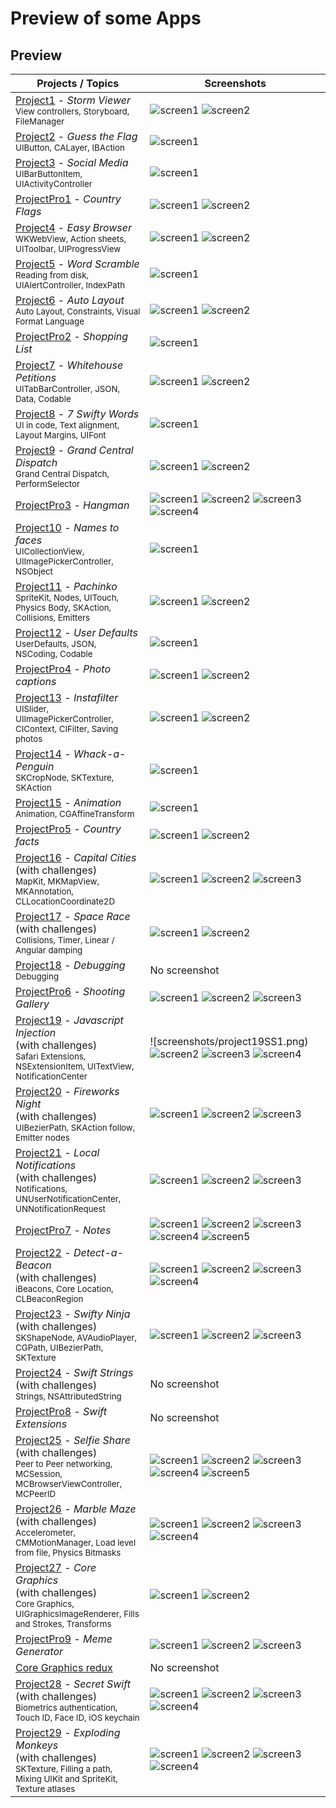 # Preview of some Apps

## Preview

Projects / Topics                                                                                                                                                            | Screenshots
---                                                                                                                                                                          |---
[Project1](Project1) - *Storm Viewer*                                      <br/><sub> View controllers, Storyboard, FileManager                               </sub> | ![screen1](screenshots/project1SS1.png) ![screen2](screenshots/project1SS2.png) |
[Project2](Project2) - *Guess the Flag*                                        <br/><sub> UIButton, CALayer, IBAction                                             </sub> | ![screen1](screenshots/project2SS1.png) |
[Project3](Project3) - *Social Media*                  <br/><sub> UIBarButtonItem, UIActivityController                                   </sub> | ![screen1](screenshots/project3SS1.png) |
[ProjectPro1](ProjectPro1) - *Country Flags*                                 <br/><sub>                                                                         </sub> | ![screen1](screenshots/projectPro1SS1.png) ![screen2](screenshots/projectPro1SS1.png) |
[Project4](Project4) - *Easy Browser*                                        <br/><sub> WKWebView, Action sheets, UIToolbar, UIProgressView                     </sub> | ![screen1](screenshots/project3SS1.png) ![screen2](screenshots/project4SS2.png) |
[Project5](Project5) - *Word Scramble*                                      <br/><sub> Reading from disk, UIAlertController, IndexPath                         </sub> | ![screen1](screenshots/project5SS1.png) |
[Project6](Project6) - *Auto Layout*                                     <br/><sub> Auto Layout, Constraints, Visual Format Language                        </sub> | ![screen1](screenshots/project6SS1.png) ![screen2](screenshots/project6SS2.png) |
[ProjectPro2](ProjectPro2) - *Shopping List*                                 <br/><sub>                                                                         </sub> | ![screen1](screenshots/projectPro2SS1.png) |
[Project7](Project7) - *Whitehouse Petitions*                                        <br/><sub> UITabBarController, JSON, Data, Codable                                 </sub> | ![screen1](screenshots/project7SS1.png) ![screen2](screenshots/project7SS2.png) |
[Project8](Project8) - *7 Swifty Words*                                        <br/><sub> UI in code, Text alignment, Layout Margins, UIFont                      </sub> | ![screen1](screenshots/project8SS1.png) |
[Project9](Project9) - *Grand Central Dispatch*                                        <br/><sub> Grand Central Dispatch, PerformSelector                                 </sub> | ![screen1](screenshots/project9SS1.png) ![screen2](screenshots/project9SS2.png) |
[ProjectPro3](ProjectPro3) - *Hangman*                                <br/><sub>                                                                         </sub> | ![screen1](12-Milestone-Projects7-9/screenshots/small/screen01.png) ![screen2](12-Milestone-Projects7-9/screenshots/small/screen02.png) ![screen3](12-Milestone-Projects7-9/screenshots/small/screen03.png) ![screen4](12-Milestone-Projects7-9/screenshots/small/screen04.png) |
[Project10](Project10) - *Names to faces*                           <br/><sub> UICollectionView, UIImagePickerController, NSObject                     </sub> | ![screen1](screenshots/project10SS1.png) |
[Project11](Project11) - *Pachinko*                                      <br/><sub> SpriteKit, Nodes, UITouch, Physics Body, SKAction, Collisions, Emitters </sub> | ![screen1](screenshots/project11SS1.png) ![screen2](screenshots/project11SS1.png) |
[Project12](Project12) - *User Defaults*                                 <br/><sub> UserDefaults, JSON, NSCoding, Codable                                            </sub> | ![screen1](screenshots/project12SS1.png) |
[ProjectPro4](ProjectPro4) - *Photo captions*                             <br/><sub>                                                                         </sub> | ![screen1](screenshots/projectPro4SS1.png) ![screen2](screenshots/projectPro4SS1.png) |
[Project13](Project13) - *Instafilter*                                     <br/><sub> UISlider, UIImagePickerController, CIContext, CIFilter, Saving photos   </sub> | ![screen1](screenshots/project13SS1.png) ![screen2](screenshots/project13SS2.png) |
[Project14](Project14) - *Whack-a-Penguin*                                      <br/><sub> SKCropNode, SKTexture, SKAction                                         </sub> | ![screen1](screenshots/project14SS1.png)
[Project15](Project15) - *Animation*                                                         <br/><sub> Animation, CGAffineTransform                                            </sub> | ![screen1](screenshots/project15SS1.png) |
[ProjectPro5](ProjectPro5) - *Country facts*                             <br/><sub>                                                                         </sub> | ![screen1](screenshots/projectPro4SS1.png) ![screen2](screenshots/projectPro5SS2.png) |
[Project16](Project16) - *Capital Cities* <br/>(with challenges)                                       <br/><sub> MapKit, MKMapView, MKAnnotation, CLLocationCoordinate2D                  </sub> | ![screen1](screenshots/project16SS1.png) ![screen2](screenshots/project16SS2.png) ![screen3](screenshots/project16SS3.png) |
[Project17](Project17) - *Space Race* <br/>(with challenges)                                       <br/><sub> Collisions, Timer, Linear / Angular damping                             </sub> | ![screen1](screenshots/project17SS1.png) ![screen2](screenshots/project17SS2.png) |
[Project18](Project18) - *Debugging*                                                         <br/><sub> Debugging                                                               </sub> | No screenshot |
[ProjectPro6](ProjectPro6) - *Shooting Gallery*                             <br/><sub>                                                                         </sub> | ![screen1](screenshots/projectPro6SS1.png) ![screen2](screenshots/projectPro6SS2.png) ![screen3](screenshots/projectPro6SS2.png) |
[Project19](Project19) - *Javascript Injection* <br/>(with challenges)                                       <br/><sub> Safari Extensions, NSExtensionItem, UITextView, NotificationCenter      </sub> | ![screenshots/project19SS1.png) ![screen2](screenshots/project19SS2.png) ![screen3](screenshots/project19SS3.png) ![screen4](screenshots/project19SS4.png) |
[Project20](Project20) - *Fireworks Night* <br/>(with challenges)                                       <br/><sub> UIBezierPath, SKAction follow, Emitter nodes                          </sub> | ![screen1](screenshots/project20SS1.png) ![screen2](screenshots/project20SS2.png) ![screen3](screenshots/project20SS3.png) |
[Project21](Project21) - *Local Notifications* <br/>(with challenges)                               <br/><sub> Notifications, UNUserNotificationCenter, UNNotificationRequest          </sub> | ![screen1](screenshots/project21SS1.png) ![screen2](screenshots/project21SS2.png) ![screen3](screenshots/project21SS3.png) |
[ProjectPro7](ProjectPro7) - *Notes*                             <br/><sub>                                                                         </sub> | ![screen1](screenshots/projectPro7SS1.png) ![screen2](screenshots/projectPro7SS2.png) ![screen3](screenshots/projectPro7SS3.png) ![screen4](screenshots/projectPro7SS4.png) ![screen5](screenshots/projectPro7SS5.png) |
[Project22](Project22) - *Detect-a-Beacon* <br/>(with challenges)                                       <br/><sub> iBeacons, Core Location, CLBeaconRegion                                 </sub> | ![screen1](screenshots/project22SS1.png) ![screen2](screenshots/project22SS2.png) ![screen3](screenshots/project22SS3.png) ![screen4](screenshots/project22SS4.png) |
[Project23](Project23) - *Swifty Ninja* <br/>(with challenges)                                       <br/><sub> SKShapeNode, AVAudioPlayer, CGPath, UIBezierPath, SKTexture             </sub> | ![screen1](screenshots/project23SS1.png) ![screen2](screenshots/project23SS2.png) ![screen3](screenshots/project23SS3.png) |
[Project24](Project24) - *Swift Strings* <br/>(with challenges)                                       <br/><sub> Strings, NSAttributedString                                             </sub> | No screenshot |
[ProjectPro8](ProjectPro8) - *Swift Extensions*                             <br/><sub>                                                                         </sub> | No screenshot |
[Project25](Project25) - *Selfie Share* <br/>(with challenges)                                       <br/><sub> Peer to Peer networking, MCSession, MCBrowserViewController, MCPeerID   </sub> | ![screen1](screenshots/project25SS1.png) ![screen2](screenshots/project25SS2.png) ![screen3](screenshots/project25SS3.png) ![screen4](screenshots/project25SS4.png) ![screen5](screenshots/project25SS6.png) |
[Project26](Project26) - *Marble Maze* <br/>(with challenges)                                       <br/><sub> Accelerometer, CMMotionManager, Load level from file, Physics Bitmasks  </sub> | ![screen1](screenshots/project26SS1.png) ![screen2](screenshots/project26SS2.png) ![screen3](screenshots/project26SS3.png) ![screen4](screenshots/project26SS4.png) |
[Project27](Project27) - *Core Graphics* <br/>(with challenges)                               <br/><sub> Core Graphics, UIGraphicsImageRenderer, Fills and Strokes, Transforms   </sub> | ![screen1](screenshots/project27SS1.png) ![screen2](screenshots/project27SS2.png) |
[ProjectPro9](ProjectPro9) - *Meme Generator*                            <br/><sub>                                                                         </sub> | ![screen1](screenshots/projectPro9SS1.png) ![screen2](screenshots/projectPro9SS2.png) ![screen3](screenshots/projectPro9SS3.png) |
[Core Graphics redux](37-CoreGraphics-Redux)                                       <br/><sub>                                                                         </sub> | No screenshot |
[Project28](38-Project28) - *Secret Swift* <br/>(with challenges)                               <br/><sub> Biometrics authentication, Touch ID, Face ID, iOS keychain              </sub> | ![screen1](screenshots/project28SS1.png) ![screen2](screenshots/project28SS2.png) ![screen3](screenshots/project28SS3.png) ![screen4](screenshots/project28SS4.png) |
[Project29](39-Project29) - *Exploding Monkeys* <br/>(with challenges)                                       <br/><sub> SKTexture, Filling a path, Mixing UIKit and SpriteKit, Texture atlases  </sub> | ![screen1](screenshots/project29SS1.png) ![screen2](screenshots/project29SS2.png) ![screen3](screenshots/project29SS3.png) ![screen4](screenshots/project29SS4.png) |

